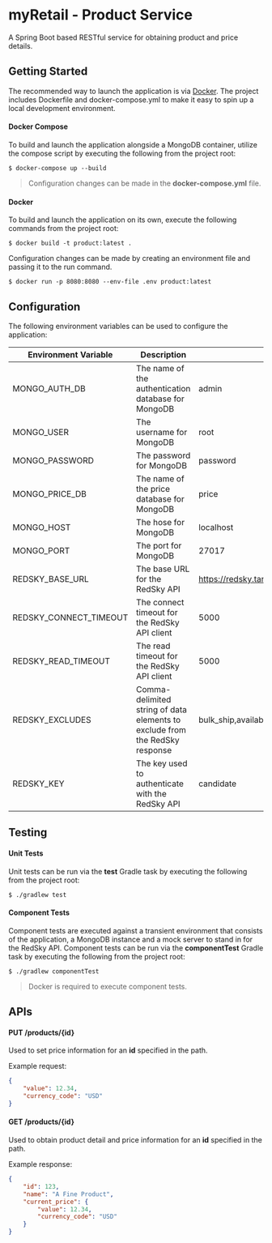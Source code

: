 # myRetail - Product Service

A Spring Boot based RESTful service for obtaining product and price details.

## Getting Started

The recommended way to launch the application is via [Docker](https://docs.docker.com/desktop/). The project includes Dockerfile and docker-compose.yml to make it easy to spin up a local development environment.

#### Docker Compose

To build and launch the application alongside a MongoDB container, utilize the compose script by executing the following from the project root:

```
$ docker-compose up --build
```

> Configuration changes can be made in the **docker-compose.yml** file.

#### Docker

To build and launch the application on its own, execute the following commands from the project root:

```
$ docker build -t product:latest .
```

Configuration changes can be made by creating an environment file and passing it to the run command.

```
$ docker run -p 8080:8080 --env-file .env product:latest
```

## Configuration

The following environment variables can be used to configure the application:

Environment Variable | Description | Default
------------ | ------------- | -------------
MONGO_AUTH_DB | The name of the authentication database for MongoDB | admin
MONGO_USER | The username for MongoDB | root
MONGO_PASSWORD | The password for MongoDB | password
MONGO_PRICE_DB | The name of the price database for MongoDB | price
MONGO_HOST | The hose for MongoDB | localhost
MONGO_PORT | The port for MongoDB | 27017
REDSKY_BASE_URL | The base URL for the RedSky API | https://redsky.target.com
REDSKY_CONNECT_TIMEOUT | The connect timeout for the RedSky API client | 5000
REDSKY_READ_TIMEOUT | The read timeout for the RedSky API client  | 5000
REDSKY_EXCLUDES | Comma-delimited string of data elements to exclude from the RedSky response | bulk_ship,available_to_promise_network,question_answer_statistics,rating_and_review_reviews,rating_and_review_statistics,rating_and_review_reviews
REDSKY_KEY | The key used to authenticate with the RedSky API | candidate

## Testing

#### Unit Tests

Unit tests can be run via the **test** Gradle task by executing the following from the project root:

```
$ ./gradlew test
```

#### Component Tests

Component tests are executed against a transient environment that consists of the application, a MongoDB instance and a mock server to stand in for the RedSky API. Component tests can be run via the **componentTest** Gradle task by executing the following from the project root:

```
$ ./gradlew componentTest
```

> Docker is required to execute component tests.

## APIs

#### PUT /products/{id}

Used to set price information for an **id** specified in the path.

Example request:
```json
{
    "value": 12.34,
    "currency_code": "USD"
}
```

#### GET /products/{id}

Used to obtain product detail and price information for an **id** specified in the path.

Example response:
```json
{
    "id": 123,
    "name": "A Fine Product",
    "current_price": {
        "value": 12.34,
        "currency_code": "USD"
    }
}
```



